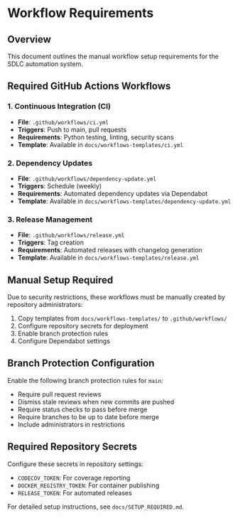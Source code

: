 # Workflow Requirements

## Overview

This document outlines the manual workflow setup requirements for the SDLC automation system.

## Required GitHub Actions Workflows

### 1. Continuous Integration (CI)
- **File**: `.github/workflows/ci.yml`
- **Triggers**: Push to main, pull requests
- **Requirements**: Python testing, linting, security scans
- **Template**: Available in `docs/workflows-templates/ci.yml`

### 2. Dependency Updates
- **File**: `.github/workflows/dependency-update.yml`
- **Triggers**: Schedule (weekly)
- **Requirements**: Automated dependency updates via Dependabot
- **Template**: Available in `docs/workflows-templates/dependency-update.yml`

### 3. Release Management
- **File**: `.github/workflows/release.yml`
- **Triggers**: Tag creation
- **Requirements**: Automated releases with changelog generation
- **Template**: Available in `docs/workflows-templates/release.yml`

## Manual Setup Required

Due to security restrictions, these workflows must be manually created by repository administrators:

1. Copy templates from `docs/workflows-templates/` to `.github/workflows/`
2. Configure repository secrets for deployment
3. Enable branch protection rules
4. Configure Dependabot settings

## Branch Protection Configuration

Enable the following branch protection rules for `main`:

- Require pull request reviews
- Dismiss stale reviews when new commits are pushed
- Require status checks to pass before merge
- Require branches to be up to date before merge
- Include administrators in restrictions

## Required Repository Secrets

Configure these secrets in repository settings:

- `CODECOV_TOKEN`: For coverage reporting
- `DOCKER_REGISTRY_TOKEN`: For container publishing
- `RELEASE_TOKEN`: For automated releases

For detailed setup instructions, see `docs/SETUP_REQUIRED.md`.